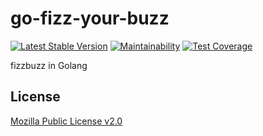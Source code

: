 # go-fizz-your-buzz

[![Latest Stable Version](https://img.shields.io/github/v/release/brokeyourbike/go-fizz-your-buzz)](https://github.com/brokeyourbike/go-fizz-your-buzz/releases)
[![Maintainability](https://api.codeclimate.com/v1/badges/e02d023d929ab07902ec/maintainability)](https://codeclimate.com/github/brokeyourbike/go-fizz-your-buzz/maintainability)
[![Test Coverage](https://api.codeclimate.com/v1/badges/e02d023d929ab07902ec/test_coverage)](https://codeclimate.com/github/brokeyourbike/go-fizz-your-buzz/test_coverage)

fizzbuzz in Golang

## License
[Mozilla Public License v2.0](https://github.com/brokeyourbike/go-fizz-your-buzz/blob/main/LICENSE)
